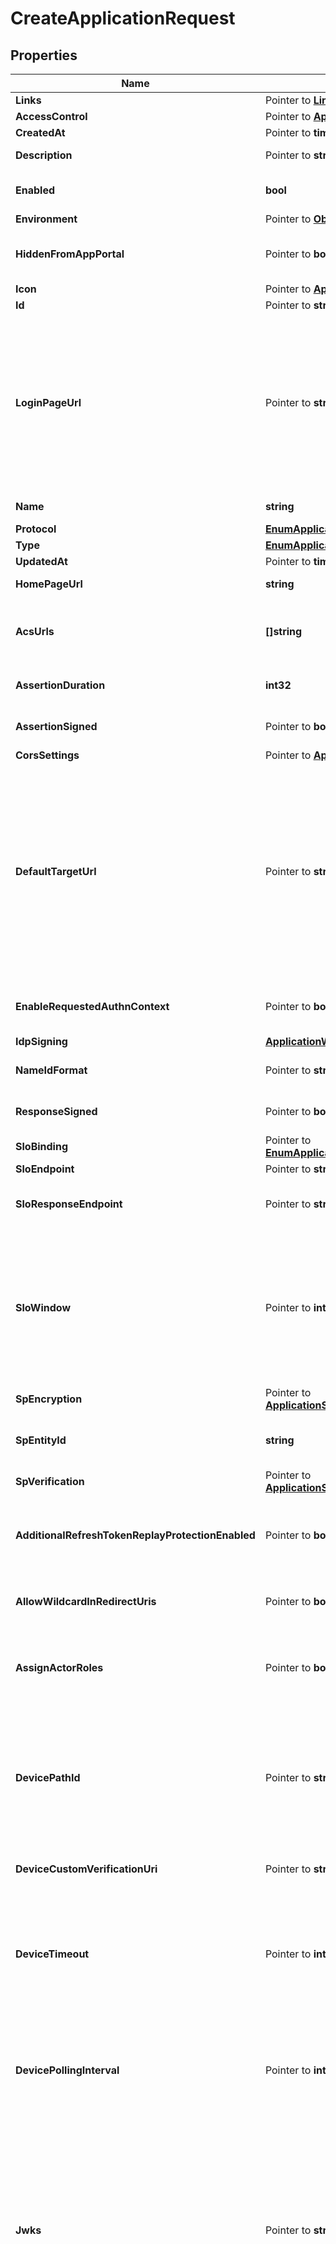 # CreateApplicationRequest

## Properties

Name | Type | Description | Notes
------------ | ------------- | ------------- | -------------
**Links** | Pointer to [**LinksHATEOAS**](LinksHATEOAS.md) |  | [optional] 
**AccessControl** | Pointer to [**ApplicationAccessControl**](ApplicationAccessControl.md) |  | [optional] 
**CreatedAt** | Pointer to **time.Time** | The time the resource was created. | [optional] [readonly] 
**Description** | Pointer to **string** | A string that specifies the description of the application. | [optional] 
**Enabled** | **bool** | A string that specifies the current enabled state of the application. Options are ENABLED or DISABLED. | 
**Environment** | Pointer to [**ObjectEnvironment**](ObjectEnvironment.md) |  | [optional] 
**HiddenFromAppPortal** | Pointer to **bool** | A boolean to specify whether the application is hidden in the application portal despite the configured group access policy. | [optional] 
**Icon** | Pointer to [**ApplicationIcon**](ApplicationIcon.md) |  | [optional] 
**Id** | Pointer to **string** | A string that specifies the application ID. | [optional] [readonly] 
**LoginPageUrl** | Pointer to **string** | A string that specifies the custom login page URL for the application. If you set the loginPageUrl property for applications in an environment that sets a custom domain, the URL should include the top-level domain and at least one additional domain level. Warning To avoid issues with third-party cookies in some browsers, a custom domain must be used, giving your PingOne environment the same parent domain as your authentication application. For more information about custom domains, see Custom domains. | [optional] 
**Name** | **string** | A string that specifies the name of the application. This is a required property. | 
**Protocol** | [**EnumApplicationProtocol**](EnumApplicationProtocol.md) |  | 
**Type** | [**EnumApplicationType**](EnumApplicationType.md) |  | 
**UpdatedAt** | Pointer to **time.Time** | The time the resource was last updated. | [optional] [readonly] 
**HomePageUrl** | **string** | A string that specifies the custom home page URL for the application. | 
**AcsUrls** | **[]string** | A string that specifies the Assertion Consumer Service URLs. The first URL in the list is used as default (there must be at least one URL). This is a required property. | 
**AssertionDuration** | **int32** | An integer that specifies the assertion validity duration in seconds. This is a required property. | 
**AssertionSigned** | Pointer to **bool** | A boolean that specifies whether the SAML assertion itself should be signed. The default value is &#x60;true&#x60;. | [optional] [default to true]
**CorsSettings** | Pointer to [**ApplicationCorsSettings**](ApplicationCorsSettings.md) |  | [optional] 
**DefaultTargetUrl** | Pointer to **string** | This is used as the RelayState parameter by the IdP to deep link into the application after authentication. This value can be overridden by the applicationUrl query parameter for GET Identity Provider Initiated SSO. Although both of these parameters are generally URLs, because they are used as deep links, this is not enforced. If neither defaultTargetUrl nor applicationUrl is specified during a SAML authentication flow, no RelayState value is supplied to the application. The defaultTargetUrl (or the applicationUrl) value is passed to the SAML application&#39;s ACS URL as a separate RelayState key value (not within the SAMLResponse key value). | [optional] 
**EnableRequestedAuthnContext** | Pointer to **bool** | Indicates whether &#x60;requestedAuthnContext&#x60; is taken into account in policy decision-making during authentication. | [optional] 
**IdpSigning** | [**ApplicationWSFEDAllOfIdpSigning**](ApplicationWSFEDAllOfIdpSigning.md) |  | 
**NameIdFormat** | Pointer to **string** | A string that specifies the format of the Subject NameID attibute in the SAML assertion | [optional] 
**ResponseSigned** | Pointer to **bool** | A boolean that specifies whether the SAML assertion response itself should be signed. The default value is &#x60;false&#x60;. | [optional] [default to false]
**SloBinding** | Pointer to [**EnumApplicationSAMLSloBinding**](EnumApplicationSAMLSloBinding.md) |  | [optional] [default to ENUMAPPLICATIONSAMLSLOBINDING_POST]
**SloEndpoint** | Pointer to **string** | The single logout endpoint URL. | [optional] 
**SloResponseEndpoint** | Pointer to **string** | A string that specifies the endpoint URL to submit the logout response. If a value is not provided, the sloEndpoint property value is used to submit SLO response. | [optional] 
**SloWindow** | Pointer to **int32** | Defines how long PingOne can exchange logout messages with the application, specifically a &#x60;LogoutRequest&#x60; from the application, since the initial request. PingOne can also send a &#x60;LogoutRequest&#x60; to the application when a single logout is initiated by the user from other session participants, such as an application or identity provider. This setting is per application. The SLO logout is separate from the user session logout that revokes all tokens. | [optional] 
**SpEncryption** | Pointer to [**ApplicationSAMLAllOfSpEncryption**](ApplicationSAMLAllOfSpEncryption.md) |  | [optional] 
**SpEntityId** | **string** | A string that specifies the service provider entity ID used to lookup the application. This is a required property and is unique within the environment. | 
**SpVerification** | Pointer to [**ApplicationSAMLAllOfSpVerification**](ApplicationSAMLAllOfSpVerification.md) |  | [optional] 
**AdditionalRefreshTokenReplayProtectionEnabled** | Pointer to **bool** | When set to &#x60;true&#x60; (the default), if you attempt to reuse the refresh token, the authorization server immediately revokes the reused refresh token, as well as all descendant tokens. Setting this to null equates to a &#x60;false&#x60; setting. | [optional] [default to true]
**AllowWildcardInRedirectUris** | Pointer to **bool** | A boolean to specify whether wildcards are allowed in redirect URIs. For more information, see [Wildcards in Redirect URIs](https://docs.pingidentity.com/csh?context&#x3D;p1_c_wildcard_redirect_uri). | [optional] 
**AssignActorRoles** | Pointer to **bool** | A boolean that specifies whether the permissions service should assign default roles to the application. This property is set only on the POST request. The property is ignored when included in a PUT request. | [optional] 
**DevicePathId** | Pointer to **string** | A string that specifies a unique identifier within an environment for a device authorization grant flow to provide a short identifier to the application. This property is ignored when the &#x60;deviceCustomVerificationUri&#x60; property is configured. The string can contain any letters, numbers, and some special characters (regex &#x60;a-zA-Z0-9_-&#x60;). It can have a length of no more than 50 characters (&#x60;min&#x60;/&#x60;max&#x60;&#x3D;&#x60;1&#x60;/&#x60;50&#x60;). | [optional] 
**DeviceCustomVerificationUri** | Pointer to **string** | A string that specifies an optional custom verification URI that is returned for the &#x60;/device_authorization&#x60; endpoint. | [optional] 
**DeviceTimeout** | Pointer to **int32** | An integer that specifies the length of time (in seconds) that the &#x60;userCode&#x60; and &#x60;deviceCode&#x60; returned by the &#x60;/device_authorization&#x60; endpoint are valid. This property is required only for applications in which the &#x60;grantTypes&#x60; property is set to &#x60;device_code&#x60;. The default value is &#x60;600&#x60; seconds. It can have a value of no more than &#x60;3600&#x60; seconds (&#x60;min&#x60;/&#x60;max&#x60;&#x3D;&#x60;1&#x60;/&#x60;3600&#x60;). | [optional] [default to 600]
**DevicePollingInterval** | Pointer to **int32** | An integer that specifies the frequency (in seconds) for the client to poll the &#x60;/as/token&#x60; endpoint. This property is required only for applications in which the &#x60;grantTypes&#x60; property is set to &#x60;device_code&#x60;. The default value is &#x60;5&#x60; seconds. It can have a value of no more than &#x60;60&#x60; seconds (&#x60;min&#x60;/&#x60;max&#x60;&#x3D;&#x60;1&#x60;/&#x60;60&#x60;). | [optional] [default to 5]
**Jwks** | Pointer to **string** | A JWKS string that validates the signature of signed JWTs for applications that use the &#x60;PRIVATE_KEY_JWT&#x60; option for the &#x60;tokenEndpointAuthMethod&#x60;. This property is required when &#x60;tokenEndpointAuthMethod&#x60; is &#x60;PRIVATE_KEY_JWT&#x60; and the &#x60;jwksUrl&#x60; property is empty. For more information, see [Create a private_key_jwt JWKS string](https://apidocs.pingidentity.com/pingone/platform/v1/api/#create-a-private_key_jwt-jwks-string). This property is also required if the optional &#x60;request&#x60; property JWT on the authorize endpoint is signed using the RS256 (or RS384, RS512) signing algorithm and the &#x60;jwksUrl&#x60; property is empty. For more infornmation about signing the request property JWT, see [Create a request property JWT](https://apidocs.pingidentity.com/pingone/platform/v1/api/#create-a-request-property-jwt). | [optional] 
**JwksUrl** | Pointer to **string** | A URL (supports &#x60;https://&#x60; only) that provides access to a JWKS string that validates the signature of signed JWTs for applications that use the &#x60;PRIVATE_KEY_JWT&#x60; option for the &#x60;tokenEndpointAuthMethod&#x60;. This property is required when &#x60;tokenEndpointAuthMethod&#x60; is &#x60;PRIVATE_KEY_JWT&#x60; and the &#x60;jwks&#x60; property is empty. For more information, see [Create a private_key_jwt JWKS string](https://apidocs.pingidentity.com/pingone/platform/v1/api/#create-a-private_key_jwt-jwks-string). This property is also required if the optional &#x60;request&#x60; property JWT on the authorize endpoint is signed using the RS256 (or RS384, RS512) signing algorithm and the &#x60;jwks&#x60; property is empty. For more infornmation about signing the request property JWT, see [Create a request property JWT](https://apidocs.pingidentity.com/pingone/platform/v1/api/#create-a-request-property-jwt). | [optional] 
**Mobile** | Pointer to [**ApplicationOIDCAllOfMobile**](ApplicationOIDCAllOfMobile.md) |  | [optional] 
**BundleId** | Pointer to **string** | **Deprecation Notice** This field is deprecated and will be removed in a future release. Use &#x60;mobile.bundleId&#x60; instead.  A string that specifies the bundle associated with the application, for push notifications in native apps. The value of the bundleId property is unique per environment, and once defined, is immutable.  | [optional] 
**PackageName** | Pointer to **string** | **Deprecation Notice** This field is deprecated and will be removed in a future release. Use &#x60;mobile.packageName&#x60; instead.  A string that specifies the package name associated with the application, for push notifications in native apps. The value of the mobile.packageName property is unique per environment, and once defined, is immutable.  | [optional] 
**Kerberos** | Pointer to [**ApplicationWSFEDAllOfKerberos**](ApplicationWSFEDAllOfKerberos.md) |  | [optional] 
**GrantTypes** | [**[]EnumApplicationOIDCGrantType**](EnumApplicationOIDCGrantType.md) | A string that specifies the grant type for the authorization request. This is a required property. Options are AUTHORIZATION_CODE, IMPLICIT, REFRESH_TOKEN, CLIENT_CREDENTIALS. | 
**InitiateLoginUri** | Pointer to **string** | A string that specifies the URI to use for third-parties to begin the sign-on process for the application. If specified, PingOne redirects users to this URI to initiate SSO to PingOne. The application is responsible for implementing the relevant OIDC flow when the initiate login URI is requested. This property is required if you want the application to appear in the PingOne Application Portal. See the OIDC specification section of [Initiating Login from a Third Party](https://openid.net/specs/openid-connect-core-1_0.html#ThirdPartyInitiatedLogin) for more information. | [optional] 
**PkceEnforcement** | Pointer to [**EnumApplicationOIDCPKCEOption**](EnumApplicationOIDCPKCEOption.md) |  | [optional] 
**PostLogoutRedirectUris** | Pointer to **[]string** | A string that specifies the URLs that the browser can be redirected to after logout. | [optional] 
**RedirectUris** | Pointer to **[]string** | A string that specifies the callback URI for the authentication response. | [optional] 
**RefreshTokenDuration** | Pointer to **int32** | An integer that specifies the lifetime in seconds of the refresh token. If a value is not provided, the default value is 2592000, or 30 days. Valid values are between 60 and 2147483647. If the &#x60;refreshTokenRollingDuration&#x60; property is specified for the application, then this property must be less than or equal to the value of &#x60;refreshTokenRollingDuration&#x60;. After this property is set, the value cannot be nullified. This value is used to generate the value for the exp claim when minting a new refresh token. | [optional] [default to 2592000]
**RefreshTokenRollingDuration** | Pointer to **int32** | An integer that specifies the number of seconds a refresh token can be exchanged before re-authentication is required. If a value is not provided, the refresh token is valid forever. Valid values are between 60 and 2147483647. After this property is set, the value cannot be nullified. This value is used to generate the value for the exp claim when minting a new refresh token. | [optional] 
**RefreshTokenRollingGracePeriodDuration** | Pointer to **int32** | The number of seconds that a refresh token may be reused after having been exchanged for a new set of tokens. This is useful in the case of network errors on the client. Valid values are between 0 and 86400 seconds. Null is treated the same as 0. | [optional] 
**ResponseTypes** | Pointer to [**[]EnumApplicationOIDCResponseType**](EnumApplicationOIDCResponseType.md) | The code or token type returned by an authorization request. Options are &#x60;TOKEN&#x60;, &#x60;ID_TOKEN&#x60;, and &#x60;CODE&#x60;. For hybrid flows that specify &#x60;CODE&#x60; with &#x60;TOKEN&#x60; or &#x60;ID_TOKEN&#x60;, see [Hybrid grant type](https://apidocs.pingidentity.com/pingone/main/v1/api/#hybrid-grant-type). | [optional] 
**RequireSignedRequestObject** | Pointer to **bool** | Indicates that the Java Web Token (JWT) for the [request query](https://openid.net/specs/openid-connect-core-1_0.html#RequestObject) parameter is required to be signed. If &#x60;false&#x60; or null (default), a signed request object is not required. Both &#x60;supportUnsignedRequestObject&#x60; and this property cannot be set to &#x60;true&#x60;. | [optional] 
**SupportUnsignedRequestObject** | Pointer to **bool** | A boolean that specifies whether the [request query](https://openid.net/specs/openid-connect-core-1_0.html#RequestObject) parameter JWT is allowed to be unsigned. If false or null (default), an unsigned request object is not allowed. | [optional] 
**Tags** | Pointer to [**[]EnumApplicationTags**](EnumApplicationTags.md) | An array that specifies the list of labels associated with the application. Options are &#x60;PING_FED_CONNECTION_INTEGRATION&#x60;.  Only applicable for creating worker applications. | [optional] 
**TargetLinkUri** | Pointer to **string** | The URI for the application. If specified, PingOne will redirect application users to this URI after a user is authenticated. In the PingOne admin console, this becomes the value of the &#x60;target_link_uri&#x60; parameter used for the Initiate Single Sign-On URL field. | [optional] 
**TokenEndpointAuthMethod** | [**EnumApplicationOIDCTokenAuthMethod**](EnumApplicationOIDCTokenAuthMethod.md) |  | 
**ParRequirement** | Pointer to [**EnumApplicationOIDCPARRequirement**](EnumApplicationOIDCPARRequirement.md) |  | [optional] [default to ENUMAPPLICATIONOIDCPARREQUIREMENT_OPTIONAL]
**ParTimeout** | Pointer to **int32** | PAR timeout in seconds. Must be between &#x60;1&#x60; and &#x60;600&#x60;. The default value is &#x60;60&#x60;. | [optional] [default to 60]
**Signing** | Pointer to [**ApplicationOIDCAllOfSigning**](ApplicationOIDCAllOfSigning.md) |  | [optional] 
**AudienceRestriction** | Pointer to **string** | The service provider ID. Defaults to &#x60;urn:federation:MicrosoftOnline&#x60;. | [optional] [default to "urn:federation:MicrosoftOnline"]
**DomainName** | **string** | The federated domain name (for example, the Azure custom domain). | 
**ReplyUrl** | **string** | The URL that the replying party (such as, Office365) uses to accept submissions of RequestSecurityTokenResponse messages that are a result of SSO requests. | 

## Methods

### NewCreateApplicationRequest

`func NewCreateApplicationRequest(enabled bool, name string, protocol EnumApplicationProtocol, type_ EnumApplicationType, homePageUrl string, acsUrls []string, assertionDuration int32, idpSigning ApplicationWSFEDAllOfIdpSigning, spEntityId string, grantTypes []EnumApplicationOIDCGrantType, tokenEndpointAuthMethod EnumApplicationOIDCTokenAuthMethod, domainName string, replyUrl string, ) *CreateApplicationRequest`

NewCreateApplicationRequest instantiates a new CreateApplicationRequest object
This constructor will assign default values to properties that have it defined,
and makes sure properties required by API are set, but the set of arguments
will change when the set of required properties is changed

### NewCreateApplicationRequestWithDefaults

`func NewCreateApplicationRequestWithDefaults() *CreateApplicationRequest`

NewCreateApplicationRequestWithDefaults instantiates a new CreateApplicationRequest object
This constructor will only assign default values to properties that have it defined,
but it doesn't guarantee that properties required by API are set

### GetLinks

`func (o *CreateApplicationRequest) GetLinks() LinksHATEOAS`

GetLinks returns the Links field if non-nil, zero value otherwise.

### GetLinksOk

`func (o *CreateApplicationRequest) GetLinksOk() (*LinksHATEOAS, bool)`

GetLinksOk returns a tuple with the Links field if it's non-nil, zero value otherwise
and a boolean to check if the value has been set.

### SetLinks

`func (o *CreateApplicationRequest) SetLinks(v LinksHATEOAS)`

SetLinks sets Links field to given value.

### HasLinks

`func (o *CreateApplicationRequest) HasLinks() bool`

HasLinks returns a boolean if a field has been set.

### GetAccessControl

`func (o *CreateApplicationRequest) GetAccessControl() ApplicationAccessControl`

GetAccessControl returns the AccessControl field if non-nil, zero value otherwise.

### GetAccessControlOk

`func (o *CreateApplicationRequest) GetAccessControlOk() (*ApplicationAccessControl, bool)`

GetAccessControlOk returns a tuple with the AccessControl field if it's non-nil, zero value otherwise
and a boolean to check if the value has been set.

### SetAccessControl

`func (o *CreateApplicationRequest) SetAccessControl(v ApplicationAccessControl)`

SetAccessControl sets AccessControl field to given value.

### HasAccessControl

`func (o *CreateApplicationRequest) HasAccessControl() bool`

HasAccessControl returns a boolean if a field has been set.

### GetCreatedAt

`func (o *CreateApplicationRequest) GetCreatedAt() time.Time`

GetCreatedAt returns the CreatedAt field if non-nil, zero value otherwise.

### GetCreatedAtOk

`func (o *CreateApplicationRequest) GetCreatedAtOk() (*time.Time, bool)`

GetCreatedAtOk returns a tuple with the CreatedAt field if it's non-nil, zero value otherwise
and a boolean to check if the value has been set.

### SetCreatedAt

`func (o *CreateApplicationRequest) SetCreatedAt(v time.Time)`

SetCreatedAt sets CreatedAt field to given value.

### HasCreatedAt

`func (o *CreateApplicationRequest) HasCreatedAt() bool`

HasCreatedAt returns a boolean if a field has been set.

### GetDescription

`func (o *CreateApplicationRequest) GetDescription() string`

GetDescription returns the Description field if non-nil, zero value otherwise.

### GetDescriptionOk

`func (o *CreateApplicationRequest) GetDescriptionOk() (*string, bool)`

GetDescriptionOk returns a tuple with the Description field if it's non-nil, zero value otherwise
and a boolean to check if the value has been set.

### SetDescription

`func (o *CreateApplicationRequest) SetDescription(v string)`

SetDescription sets Description field to given value.

### HasDescription

`func (o *CreateApplicationRequest) HasDescription() bool`

HasDescription returns a boolean if a field has been set.

### GetEnabled

`func (o *CreateApplicationRequest) GetEnabled() bool`

GetEnabled returns the Enabled field if non-nil, zero value otherwise.

### GetEnabledOk

`func (o *CreateApplicationRequest) GetEnabledOk() (*bool, bool)`

GetEnabledOk returns a tuple with the Enabled field if it's non-nil, zero value otherwise
and a boolean to check if the value has been set.

### SetEnabled

`func (o *CreateApplicationRequest) SetEnabled(v bool)`

SetEnabled sets Enabled field to given value.


### GetEnvironment

`func (o *CreateApplicationRequest) GetEnvironment() ObjectEnvironment`

GetEnvironment returns the Environment field if non-nil, zero value otherwise.

### GetEnvironmentOk

`func (o *CreateApplicationRequest) GetEnvironmentOk() (*ObjectEnvironment, bool)`

GetEnvironmentOk returns a tuple with the Environment field if it's non-nil, zero value otherwise
and a boolean to check if the value has been set.

### SetEnvironment

`func (o *CreateApplicationRequest) SetEnvironment(v ObjectEnvironment)`

SetEnvironment sets Environment field to given value.

### HasEnvironment

`func (o *CreateApplicationRequest) HasEnvironment() bool`

HasEnvironment returns a boolean if a field has been set.

### GetHiddenFromAppPortal

`func (o *CreateApplicationRequest) GetHiddenFromAppPortal() bool`

GetHiddenFromAppPortal returns the HiddenFromAppPortal field if non-nil, zero value otherwise.

### GetHiddenFromAppPortalOk

`func (o *CreateApplicationRequest) GetHiddenFromAppPortalOk() (*bool, bool)`

GetHiddenFromAppPortalOk returns a tuple with the HiddenFromAppPortal field if it's non-nil, zero value otherwise
and a boolean to check if the value has been set.

### SetHiddenFromAppPortal

`func (o *CreateApplicationRequest) SetHiddenFromAppPortal(v bool)`

SetHiddenFromAppPortal sets HiddenFromAppPortal field to given value.

### HasHiddenFromAppPortal

`func (o *CreateApplicationRequest) HasHiddenFromAppPortal() bool`

HasHiddenFromAppPortal returns a boolean if a field has been set.

### GetIcon

`func (o *CreateApplicationRequest) GetIcon() ApplicationIcon`

GetIcon returns the Icon field if non-nil, zero value otherwise.

### GetIconOk

`func (o *CreateApplicationRequest) GetIconOk() (*ApplicationIcon, bool)`

GetIconOk returns a tuple with the Icon field if it's non-nil, zero value otherwise
and a boolean to check if the value has been set.

### SetIcon

`func (o *CreateApplicationRequest) SetIcon(v ApplicationIcon)`

SetIcon sets Icon field to given value.

### HasIcon

`func (o *CreateApplicationRequest) HasIcon() bool`

HasIcon returns a boolean if a field has been set.

### GetId

`func (o *CreateApplicationRequest) GetId() string`

GetId returns the Id field if non-nil, zero value otherwise.

### GetIdOk

`func (o *CreateApplicationRequest) GetIdOk() (*string, bool)`

GetIdOk returns a tuple with the Id field if it's non-nil, zero value otherwise
and a boolean to check if the value has been set.

### SetId

`func (o *CreateApplicationRequest) SetId(v string)`

SetId sets Id field to given value.

### HasId

`func (o *CreateApplicationRequest) HasId() bool`

HasId returns a boolean if a field has been set.

### GetLoginPageUrl

`func (o *CreateApplicationRequest) GetLoginPageUrl() string`

GetLoginPageUrl returns the LoginPageUrl field if non-nil, zero value otherwise.

### GetLoginPageUrlOk

`func (o *CreateApplicationRequest) GetLoginPageUrlOk() (*string, bool)`

GetLoginPageUrlOk returns a tuple with the LoginPageUrl field if it's non-nil, zero value otherwise
and a boolean to check if the value has been set.

### SetLoginPageUrl

`func (o *CreateApplicationRequest) SetLoginPageUrl(v string)`

SetLoginPageUrl sets LoginPageUrl field to given value.

### HasLoginPageUrl

`func (o *CreateApplicationRequest) HasLoginPageUrl() bool`

HasLoginPageUrl returns a boolean if a field has been set.

### GetName

`func (o *CreateApplicationRequest) GetName() string`

GetName returns the Name field if non-nil, zero value otherwise.

### GetNameOk

`func (o *CreateApplicationRequest) GetNameOk() (*string, bool)`

GetNameOk returns a tuple with the Name field if it's non-nil, zero value otherwise
and a boolean to check if the value has been set.

### SetName

`func (o *CreateApplicationRequest) SetName(v string)`

SetName sets Name field to given value.


### GetProtocol

`func (o *CreateApplicationRequest) GetProtocol() EnumApplicationProtocol`

GetProtocol returns the Protocol field if non-nil, zero value otherwise.

### GetProtocolOk

`func (o *CreateApplicationRequest) GetProtocolOk() (*EnumApplicationProtocol, bool)`

GetProtocolOk returns a tuple with the Protocol field if it's non-nil, zero value otherwise
and a boolean to check if the value has been set.

### SetProtocol

`func (o *CreateApplicationRequest) SetProtocol(v EnumApplicationProtocol)`

SetProtocol sets Protocol field to given value.


### GetType

`func (o *CreateApplicationRequest) GetType() EnumApplicationType`

GetType returns the Type field if non-nil, zero value otherwise.

### GetTypeOk

`func (o *CreateApplicationRequest) GetTypeOk() (*EnumApplicationType, bool)`

GetTypeOk returns a tuple with the Type field if it's non-nil, zero value otherwise
and a boolean to check if the value has been set.

### SetType

`func (o *CreateApplicationRequest) SetType(v EnumApplicationType)`

SetType sets Type field to given value.


### GetUpdatedAt

`func (o *CreateApplicationRequest) GetUpdatedAt() time.Time`

GetUpdatedAt returns the UpdatedAt field if non-nil, zero value otherwise.

### GetUpdatedAtOk

`func (o *CreateApplicationRequest) GetUpdatedAtOk() (*time.Time, bool)`

GetUpdatedAtOk returns a tuple with the UpdatedAt field if it's non-nil, zero value otherwise
and a boolean to check if the value has been set.

### SetUpdatedAt

`func (o *CreateApplicationRequest) SetUpdatedAt(v time.Time)`

SetUpdatedAt sets UpdatedAt field to given value.

### HasUpdatedAt

`func (o *CreateApplicationRequest) HasUpdatedAt() bool`

HasUpdatedAt returns a boolean if a field has been set.

### GetHomePageUrl

`func (o *CreateApplicationRequest) GetHomePageUrl() string`

GetHomePageUrl returns the HomePageUrl field if non-nil, zero value otherwise.

### GetHomePageUrlOk

`func (o *CreateApplicationRequest) GetHomePageUrlOk() (*string, bool)`

GetHomePageUrlOk returns a tuple with the HomePageUrl field if it's non-nil, zero value otherwise
and a boolean to check if the value has been set.

### SetHomePageUrl

`func (o *CreateApplicationRequest) SetHomePageUrl(v string)`

SetHomePageUrl sets HomePageUrl field to given value.


### GetAcsUrls

`func (o *CreateApplicationRequest) GetAcsUrls() []string`

GetAcsUrls returns the AcsUrls field if non-nil, zero value otherwise.

### GetAcsUrlsOk

`func (o *CreateApplicationRequest) GetAcsUrlsOk() (*[]string, bool)`

GetAcsUrlsOk returns a tuple with the AcsUrls field if it's non-nil, zero value otherwise
and a boolean to check if the value has been set.

### SetAcsUrls

`func (o *CreateApplicationRequest) SetAcsUrls(v []string)`

SetAcsUrls sets AcsUrls field to given value.


### GetAssertionDuration

`func (o *CreateApplicationRequest) GetAssertionDuration() int32`

GetAssertionDuration returns the AssertionDuration field if non-nil, zero value otherwise.

### GetAssertionDurationOk

`func (o *CreateApplicationRequest) GetAssertionDurationOk() (*int32, bool)`

GetAssertionDurationOk returns a tuple with the AssertionDuration field if it's non-nil, zero value otherwise
and a boolean to check if the value has been set.

### SetAssertionDuration

`func (o *CreateApplicationRequest) SetAssertionDuration(v int32)`

SetAssertionDuration sets AssertionDuration field to given value.


### GetAssertionSigned

`func (o *CreateApplicationRequest) GetAssertionSigned() bool`

GetAssertionSigned returns the AssertionSigned field if non-nil, zero value otherwise.

### GetAssertionSignedOk

`func (o *CreateApplicationRequest) GetAssertionSignedOk() (*bool, bool)`

GetAssertionSignedOk returns a tuple with the AssertionSigned field if it's non-nil, zero value otherwise
and a boolean to check if the value has been set.

### SetAssertionSigned

`func (o *CreateApplicationRequest) SetAssertionSigned(v bool)`

SetAssertionSigned sets AssertionSigned field to given value.

### HasAssertionSigned

`func (o *CreateApplicationRequest) HasAssertionSigned() bool`

HasAssertionSigned returns a boolean if a field has been set.

### GetCorsSettings

`func (o *CreateApplicationRequest) GetCorsSettings() ApplicationCorsSettings`

GetCorsSettings returns the CorsSettings field if non-nil, zero value otherwise.

### GetCorsSettingsOk

`func (o *CreateApplicationRequest) GetCorsSettingsOk() (*ApplicationCorsSettings, bool)`

GetCorsSettingsOk returns a tuple with the CorsSettings field if it's non-nil, zero value otherwise
and a boolean to check if the value has been set.

### SetCorsSettings

`func (o *CreateApplicationRequest) SetCorsSettings(v ApplicationCorsSettings)`

SetCorsSettings sets CorsSettings field to given value.

### HasCorsSettings

`func (o *CreateApplicationRequest) HasCorsSettings() bool`

HasCorsSettings returns a boolean if a field has been set.

### GetDefaultTargetUrl

`func (o *CreateApplicationRequest) GetDefaultTargetUrl() string`

GetDefaultTargetUrl returns the DefaultTargetUrl field if non-nil, zero value otherwise.

### GetDefaultTargetUrlOk

`func (o *CreateApplicationRequest) GetDefaultTargetUrlOk() (*string, bool)`

GetDefaultTargetUrlOk returns a tuple with the DefaultTargetUrl field if it's non-nil, zero value otherwise
and a boolean to check if the value has been set.

### SetDefaultTargetUrl

`func (o *CreateApplicationRequest) SetDefaultTargetUrl(v string)`

SetDefaultTargetUrl sets DefaultTargetUrl field to given value.

### HasDefaultTargetUrl

`func (o *CreateApplicationRequest) HasDefaultTargetUrl() bool`

HasDefaultTargetUrl returns a boolean if a field has been set.

### GetEnableRequestedAuthnContext

`func (o *CreateApplicationRequest) GetEnableRequestedAuthnContext() bool`

GetEnableRequestedAuthnContext returns the EnableRequestedAuthnContext field if non-nil, zero value otherwise.

### GetEnableRequestedAuthnContextOk

`func (o *CreateApplicationRequest) GetEnableRequestedAuthnContextOk() (*bool, bool)`

GetEnableRequestedAuthnContextOk returns a tuple with the EnableRequestedAuthnContext field if it's non-nil, zero value otherwise
and a boolean to check if the value has been set.

### SetEnableRequestedAuthnContext

`func (o *CreateApplicationRequest) SetEnableRequestedAuthnContext(v bool)`

SetEnableRequestedAuthnContext sets EnableRequestedAuthnContext field to given value.

### HasEnableRequestedAuthnContext

`func (o *CreateApplicationRequest) HasEnableRequestedAuthnContext() bool`

HasEnableRequestedAuthnContext returns a boolean if a field has been set.

### GetIdpSigning

`func (o *CreateApplicationRequest) GetIdpSigning() ApplicationWSFEDAllOfIdpSigning`

GetIdpSigning returns the IdpSigning field if non-nil, zero value otherwise.

### GetIdpSigningOk

`func (o *CreateApplicationRequest) GetIdpSigningOk() (*ApplicationWSFEDAllOfIdpSigning, bool)`

GetIdpSigningOk returns a tuple with the IdpSigning field if it's non-nil, zero value otherwise
and a boolean to check if the value has been set.

### SetIdpSigning

`func (o *CreateApplicationRequest) SetIdpSigning(v ApplicationWSFEDAllOfIdpSigning)`

SetIdpSigning sets IdpSigning field to given value.


### GetNameIdFormat

`func (o *CreateApplicationRequest) GetNameIdFormat() string`

GetNameIdFormat returns the NameIdFormat field if non-nil, zero value otherwise.

### GetNameIdFormatOk

`func (o *CreateApplicationRequest) GetNameIdFormatOk() (*string, bool)`

GetNameIdFormatOk returns a tuple with the NameIdFormat field if it's non-nil, zero value otherwise
and a boolean to check if the value has been set.

### SetNameIdFormat

`func (o *CreateApplicationRequest) SetNameIdFormat(v string)`

SetNameIdFormat sets NameIdFormat field to given value.

### HasNameIdFormat

`func (o *CreateApplicationRequest) HasNameIdFormat() bool`

HasNameIdFormat returns a boolean if a field has been set.

### GetResponseSigned

`func (o *CreateApplicationRequest) GetResponseSigned() bool`

GetResponseSigned returns the ResponseSigned field if non-nil, zero value otherwise.

### GetResponseSignedOk

`func (o *CreateApplicationRequest) GetResponseSignedOk() (*bool, bool)`

GetResponseSignedOk returns a tuple with the ResponseSigned field if it's non-nil, zero value otherwise
and a boolean to check if the value has been set.

### SetResponseSigned

`func (o *CreateApplicationRequest) SetResponseSigned(v bool)`

SetResponseSigned sets ResponseSigned field to given value.

### HasResponseSigned

`func (o *CreateApplicationRequest) HasResponseSigned() bool`

HasResponseSigned returns a boolean if a field has been set.

### GetSloBinding

`func (o *CreateApplicationRequest) GetSloBinding() EnumApplicationSAMLSloBinding`

GetSloBinding returns the SloBinding field if non-nil, zero value otherwise.

### GetSloBindingOk

`func (o *CreateApplicationRequest) GetSloBindingOk() (*EnumApplicationSAMLSloBinding, bool)`

GetSloBindingOk returns a tuple with the SloBinding field if it's non-nil, zero value otherwise
and a boolean to check if the value has been set.

### SetSloBinding

`func (o *CreateApplicationRequest) SetSloBinding(v EnumApplicationSAMLSloBinding)`

SetSloBinding sets SloBinding field to given value.

### HasSloBinding

`func (o *CreateApplicationRequest) HasSloBinding() bool`

HasSloBinding returns a boolean if a field has been set.

### GetSloEndpoint

`func (o *CreateApplicationRequest) GetSloEndpoint() string`

GetSloEndpoint returns the SloEndpoint field if non-nil, zero value otherwise.

### GetSloEndpointOk

`func (o *CreateApplicationRequest) GetSloEndpointOk() (*string, bool)`

GetSloEndpointOk returns a tuple with the SloEndpoint field if it's non-nil, zero value otherwise
and a boolean to check if the value has been set.

### SetSloEndpoint

`func (o *CreateApplicationRequest) SetSloEndpoint(v string)`

SetSloEndpoint sets SloEndpoint field to given value.

### HasSloEndpoint

`func (o *CreateApplicationRequest) HasSloEndpoint() bool`

HasSloEndpoint returns a boolean if a field has been set.

### GetSloResponseEndpoint

`func (o *CreateApplicationRequest) GetSloResponseEndpoint() string`

GetSloResponseEndpoint returns the SloResponseEndpoint field if non-nil, zero value otherwise.

### GetSloResponseEndpointOk

`func (o *CreateApplicationRequest) GetSloResponseEndpointOk() (*string, bool)`

GetSloResponseEndpointOk returns a tuple with the SloResponseEndpoint field if it's non-nil, zero value otherwise
and a boolean to check if the value has been set.

### SetSloResponseEndpoint

`func (o *CreateApplicationRequest) SetSloResponseEndpoint(v string)`

SetSloResponseEndpoint sets SloResponseEndpoint field to given value.

### HasSloResponseEndpoint

`func (o *CreateApplicationRequest) HasSloResponseEndpoint() bool`

HasSloResponseEndpoint returns a boolean if a field has been set.

### GetSloWindow

`func (o *CreateApplicationRequest) GetSloWindow() int32`

GetSloWindow returns the SloWindow field if non-nil, zero value otherwise.

### GetSloWindowOk

`func (o *CreateApplicationRequest) GetSloWindowOk() (*int32, bool)`

GetSloWindowOk returns a tuple with the SloWindow field if it's non-nil, zero value otherwise
and a boolean to check if the value has been set.

### SetSloWindow

`func (o *CreateApplicationRequest) SetSloWindow(v int32)`

SetSloWindow sets SloWindow field to given value.

### HasSloWindow

`func (o *CreateApplicationRequest) HasSloWindow() bool`

HasSloWindow returns a boolean if a field has been set.

### GetSpEncryption

`func (o *CreateApplicationRequest) GetSpEncryption() ApplicationSAMLAllOfSpEncryption`

GetSpEncryption returns the SpEncryption field if non-nil, zero value otherwise.

### GetSpEncryptionOk

`func (o *CreateApplicationRequest) GetSpEncryptionOk() (*ApplicationSAMLAllOfSpEncryption, bool)`

GetSpEncryptionOk returns a tuple with the SpEncryption field if it's non-nil, zero value otherwise
and a boolean to check if the value has been set.

### SetSpEncryption

`func (o *CreateApplicationRequest) SetSpEncryption(v ApplicationSAMLAllOfSpEncryption)`

SetSpEncryption sets SpEncryption field to given value.

### HasSpEncryption

`func (o *CreateApplicationRequest) HasSpEncryption() bool`

HasSpEncryption returns a boolean if a field has been set.

### GetSpEntityId

`func (o *CreateApplicationRequest) GetSpEntityId() string`

GetSpEntityId returns the SpEntityId field if non-nil, zero value otherwise.

### GetSpEntityIdOk

`func (o *CreateApplicationRequest) GetSpEntityIdOk() (*string, bool)`

GetSpEntityIdOk returns a tuple with the SpEntityId field if it's non-nil, zero value otherwise
and a boolean to check if the value has been set.

### SetSpEntityId

`func (o *CreateApplicationRequest) SetSpEntityId(v string)`

SetSpEntityId sets SpEntityId field to given value.


### GetSpVerification

`func (o *CreateApplicationRequest) GetSpVerification() ApplicationSAMLAllOfSpVerification`

GetSpVerification returns the SpVerification field if non-nil, zero value otherwise.

### GetSpVerificationOk

`func (o *CreateApplicationRequest) GetSpVerificationOk() (*ApplicationSAMLAllOfSpVerification, bool)`

GetSpVerificationOk returns a tuple with the SpVerification field if it's non-nil, zero value otherwise
and a boolean to check if the value has been set.

### SetSpVerification

`func (o *CreateApplicationRequest) SetSpVerification(v ApplicationSAMLAllOfSpVerification)`

SetSpVerification sets SpVerification field to given value.

### HasSpVerification

`func (o *CreateApplicationRequest) HasSpVerification() bool`

HasSpVerification returns a boolean if a field has been set.

### GetAdditionalRefreshTokenReplayProtectionEnabled

`func (o *CreateApplicationRequest) GetAdditionalRefreshTokenReplayProtectionEnabled() bool`

GetAdditionalRefreshTokenReplayProtectionEnabled returns the AdditionalRefreshTokenReplayProtectionEnabled field if non-nil, zero value otherwise.

### GetAdditionalRefreshTokenReplayProtectionEnabledOk

`func (o *CreateApplicationRequest) GetAdditionalRefreshTokenReplayProtectionEnabledOk() (*bool, bool)`

GetAdditionalRefreshTokenReplayProtectionEnabledOk returns a tuple with the AdditionalRefreshTokenReplayProtectionEnabled field if it's non-nil, zero value otherwise
and a boolean to check if the value has been set.

### SetAdditionalRefreshTokenReplayProtectionEnabled

`func (o *CreateApplicationRequest) SetAdditionalRefreshTokenReplayProtectionEnabled(v bool)`

SetAdditionalRefreshTokenReplayProtectionEnabled sets AdditionalRefreshTokenReplayProtectionEnabled field to given value.

### HasAdditionalRefreshTokenReplayProtectionEnabled

`func (o *CreateApplicationRequest) HasAdditionalRefreshTokenReplayProtectionEnabled() bool`

HasAdditionalRefreshTokenReplayProtectionEnabled returns a boolean if a field has been set.

### GetAllowWildcardInRedirectUris

`func (o *CreateApplicationRequest) GetAllowWildcardInRedirectUris() bool`

GetAllowWildcardInRedirectUris returns the AllowWildcardInRedirectUris field if non-nil, zero value otherwise.

### GetAllowWildcardInRedirectUrisOk

`func (o *CreateApplicationRequest) GetAllowWildcardInRedirectUrisOk() (*bool, bool)`

GetAllowWildcardInRedirectUrisOk returns a tuple with the AllowWildcardInRedirectUris field if it's non-nil, zero value otherwise
and a boolean to check if the value has been set.

### SetAllowWildcardInRedirectUris

`func (o *CreateApplicationRequest) SetAllowWildcardInRedirectUris(v bool)`

SetAllowWildcardInRedirectUris sets AllowWildcardInRedirectUris field to given value.

### HasAllowWildcardInRedirectUris

`func (o *CreateApplicationRequest) HasAllowWildcardInRedirectUris() bool`

HasAllowWildcardInRedirectUris returns a boolean if a field has been set.

### GetAssignActorRoles

`func (o *CreateApplicationRequest) GetAssignActorRoles() bool`

GetAssignActorRoles returns the AssignActorRoles field if non-nil, zero value otherwise.

### GetAssignActorRolesOk

`func (o *CreateApplicationRequest) GetAssignActorRolesOk() (*bool, bool)`

GetAssignActorRolesOk returns a tuple with the AssignActorRoles field if it's non-nil, zero value otherwise
and a boolean to check if the value has been set.

### SetAssignActorRoles

`func (o *CreateApplicationRequest) SetAssignActorRoles(v bool)`

SetAssignActorRoles sets AssignActorRoles field to given value.

### HasAssignActorRoles

`func (o *CreateApplicationRequest) HasAssignActorRoles() bool`

HasAssignActorRoles returns a boolean if a field has been set.

### GetDevicePathId

`func (o *CreateApplicationRequest) GetDevicePathId() string`

GetDevicePathId returns the DevicePathId field if non-nil, zero value otherwise.

### GetDevicePathIdOk

`func (o *CreateApplicationRequest) GetDevicePathIdOk() (*string, bool)`

GetDevicePathIdOk returns a tuple with the DevicePathId field if it's non-nil, zero value otherwise
and a boolean to check if the value has been set.

### SetDevicePathId

`func (o *CreateApplicationRequest) SetDevicePathId(v string)`

SetDevicePathId sets DevicePathId field to given value.

### HasDevicePathId

`func (o *CreateApplicationRequest) HasDevicePathId() bool`

HasDevicePathId returns a boolean if a field has been set.

### GetDeviceCustomVerificationUri

`func (o *CreateApplicationRequest) GetDeviceCustomVerificationUri() string`

GetDeviceCustomVerificationUri returns the DeviceCustomVerificationUri field if non-nil, zero value otherwise.

### GetDeviceCustomVerificationUriOk

`func (o *CreateApplicationRequest) GetDeviceCustomVerificationUriOk() (*string, bool)`

GetDeviceCustomVerificationUriOk returns a tuple with the DeviceCustomVerificationUri field if it's non-nil, zero value otherwise
and a boolean to check if the value has been set.

### SetDeviceCustomVerificationUri

`func (o *CreateApplicationRequest) SetDeviceCustomVerificationUri(v string)`

SetDeviceCustomVerificationUri sets DeviceCustomVerificationUri field to given value.

### HasDeviceCustomVerificationUri

`func (o *CreateApplicationRequest) HasDeviceCustomVerificationUri() bool`

HasDeviceCustomVerificationUri returns a boolean if a field has been set.

### GetDeviceTimeout

`func (o *CreateApplicationRequest) GetDeviceTimeout() int32`

GetDeviceTimeout returns the DeviceTimeout field if non-nil, zero value otherwise.

### GetDeviceTimeoutOk

`func (o *CreateApplicationRequest) GetDeviceTimeoutOk() (*int32, bool)`

GetDeviceTimeoutOk returns a tuple with the DeviceTimeout field if it's non-nil, zero value otherwise
and a boolean to check if the value has been set.

### SetDeviceTimeout

`func (o *CreateApplicationRequest) SetDeviceTimeout(v int32)`

SetDeviceTimeout sets DeviceTimeout field to given value.

### HasDeviceTimeout

`func (o *CreateApplicationRequest) HasDeviceTimeout() bool`

HasDeviceTimeout returns a boolean if a field has been set.

### GetDevicePollingInterval

`func (o *CreateApplicationRequest) GetDevicePollingInterval() int32`

GetDevicePollingInterval returns the DevicePollingInterval field if non-nil, zero value otherwise.

### GetDevicePollingIntervalOk

`func (o *CreateApplicationRequest) GetDevicePollingIntervalOk() (*int32, bool)`

GetDevicePollingIntervalOk returns a tuple with the DevicePollingInterval field if it's non-nil, zero value otherwise
and a boolean to check if the value has been set.

### SetDevicePollingInterval

`func (o *CreateApplicationRequest) SetDevicePollingInterval(v int32)`

SetDevicePollingInterval sets DevicePollingInterval field to given value.

### HasDevicePollingInterval

`func (o *CreateApplicationRequest) HasDevicePollingInterval() bool`

HasDevicePollingInterval returns a boolean if a field has been set.

### GetJwks

`func (o *CreateApplicationRequest) GetJwks() string`

GetJwks returns the Jwks field if non-nil, zero value otherwise.

### GetJwksOk

`func (o *CreateApplicationRequest) GetJwksOk() (*string, bool)`

GetJwksOk returns a tuple with the Jwks field if it's non-nil, zero value otherwise
and a boolean to check if the value has been set.

### SetJwks

`func (o *CreateApplicationRequest) SetJwks(v string)`

SetJwks sets Jwks field to given value.

### HasJwks

`func (o *CreateApplicationRequest) HasJwks() bool`

HasJwks returns a boolean if a field has been set.

### GetJwksUrl

`func (o *CreateApplicationRequest) GetJwksUrl() string`

GetJwksUrl returns the JwksUrl field if non-nil, zero value otherwise.

### GetJwksUrlOk

`func (o *CreateApplicationRequest) GetJwksUrlOk() (*string, bool)`

GetJwksUrlOk returns a tuple with the JwksUrl field if it's non-nil, zero value otherwise
and a boolean to check if the value has been set.

### SetJwksUrl

`func (o *CreateApplicationRequest) SetJwksUrl(v string)`

SetJwksUrl sets JwksUrl field to given value.

### HasJwksUrl

`func (o *CreateApplicationRequest) HasJwksUrl() bool`

HasJwksUrl returns a boolean if a field has been set.

### GetMobile

`func (o *CreateApplicationRequest) GetMobile() ApplicationOIDCAllOfMobile`

GetMobile returns the Mobile field if non-nil, zero value otherwise.

### GetMobileOk

`func (o *CreateApplicationRequest) GetMobileOk() (*ApplicationOIDCAllOfMobile, bool)`

GetMobileOk returns a tuple with the Mobile field if it's non-nil, zero value otherwise
and a boolean to check if the value has been set.

### SetMobile

`func (o *CreateApplicationRequest) SetMobile(v ApplicationOIDCAllOfMobile)`

SetMobile sets Mobile field to given value.

### HasMobile

`func (o *CreateApplicationRequest) HasMobile() bool`

HasMobile returns a boolean if a field has been set.

### GetBundleId

`func (o *CreateApplicationRequest) GetBundleId() string`

GetBundleId returns the BundleId field if non-nil, zero value otherwise.

### GetBundleIdOk

`func (o *CreateApplicationRequest) GetBundleIdOk() (*string, bool)`

GetBundleIdOk returns a tuple with the BundleId field if it's non-nil, zero value otherwise
and a boolean to check if the value has been set.

### SetBundleId

`func (o *CreateApplicationRequest) SetBundleId(v string)`

SetBundleId sets BundleId field to given value.

### HasBundleId

`func (o *CreateApplicationRequest) HasBundleId() bool`

HasBundleId returns a boolean if a field has been set.

### GetPackageName

`func (o *CreateApplicationRequest) GetPackageName() string`

GetPackageName returns the PackageName field if non-nil, zero value otherwise.

### GetPackageNameOk

`func (o *CreateApplicationRequest) GetPackageNameOk() (*string, bool)`

GetPackageNameOk returns a tuple with the PackageName field if it's non-nil, zero value otherwise
and a boolean to check if the value has been set.

### SetPackageName

`func (o *CreateApplicationRequest) SetPackageName(v string)`

SetPackageName sets PackageName field to given value.

### HasPackageName

`func (o *CreateApplicationRequest) HasPackageName() bool`

HasPackageName returns a boolean if a field has been set.

### GetKerberos

`func (o *CreateApplicationRequest) GetKerberos() ApplicationWSFEDAllOfKerberos`

GetKerberos returns the Kerberos field if non-nil, zero value otherwise.

### GetKerberosOk

`func (o *CreateApplicationRequest) GetKerberosOk() (*ApplicationWSFEDAllOfKerberos, bool)`

GetKerberosOk returns a tuple with the Kerberos field if it's non-nil, zero value otherwise
and a boolean to check if the value has been set.

### SetKerberos

`func (o *CreateApplicationRequest) SetKerberos(v ApplicationWSFEDAllOfKerberos)`

SetKerberos sets Kerberos field to given value.

### HasKerberos

`func (o *CreateApplicationRequest) HasKerberos() bool`

HasKerberos returns a boolean if a field has been set.

### GetGrantTypes

`func (o *CreateApplicationRequest) GetGrantTypes() []EnumApplicationOIDCGrantType`

GetGrantTypes returns the GrantTypes field if non-nil, zero value otherwise.

### GetGrantTypesOk

`func (o *CreateApplicationRequest) GetGrantTypesOk() (*[]EnumApplicationOIDCGrantType, bool)`

GetGrantTypesOk returns a tuple with the GrantTypes field if it's non-nil, zero value otherwise
and a boolean to check if the value has been set.

### SetGrantTypes

`func (o *CreateApplicationRequest) SetGrantTypes(v []EnumApplicationOIDCGrantType)`

SetGrantTypes sets GrantTypes field to given value.


### GetInitiateLoginUri

`func (o *CreateApplicationRequest) GetInitiateLoginUri() string`

GetInitiateLoginUri returns the InitiateLoginUri field if non-nil, zero value otherwise.

### GetInitiateLoginUriOk

`func (o *CreateApplicationRequest) GetInitiateLoginUriOk() (*string, bool)`

GetInitiateLoginUriOk returns a tuple with the InitiateLoginUri field if it's non-nil, zero value otherwise
and a boolean to check if the value has been set.

### SetInitiateLoginUri

`func (o *CreateApplicationRequest) SetInitiateLoginUri(v string)`

SetInitiateLoginUri sets InitiateLoginUri field to given value.

### HasInitiateLoginUri

`func (o *CreateApplicationRequest) HasInitiateLoginUri() bool`

HasInitiateLoginUri returns a boolean if a field has been set.

### GetPkceEnforcement

`func (o *CreateApplicationRequest) GetPkceEnforcement() EnumApplicationOIDCPKCEOption`

GetPkceEnforcement returns the PkceEnforcement field if non-nil, zero value otherwise.

### GetPkceEnforcementOk

`func (o *CreateApplicationRequest) GetPkceEnforcementOk() (*EnumApplicationOIDCPKCEOption, bool)`

GetPkceEnforcementOk returns a tuple with the PkceEnforcement field if it's non-nil, zero value otherwise
and a boolean to check if the value has been set.

### SetPkceEnforcement

`func (o *CreateApplicationRequest) SetPkceEnforcement(v EnumApplicationOIDCPKCEOption)`

SetPkceEnforcement sets PkceEnforcement field to given value.

### HasPkceEnforcement

`func (o *CreateApplicationRequest) HasPkceEnforcement() bool`

HasPkceEnforcement returns a boolean if a field has been set.

### GetPostLogoutRedirectUris

`func (o *CreateApplicationRequest) GetPostLogoutRedirectUris() []string`

GetPostLogoutRedirectUris returns the PostLogoutRedirectUris field if non-nil, zero value otherwise.

### GetPostLogoutRedirectUrisOk

`func (o *CreateApplicationRequest) GetPostLogoutRedirectUrisOk() (*[]string, bool)`

GetPostLogoutRedirectUrisOk returns a tuple with the PostLogoutRedirectUris field if it's non-nil, zero value otherwise
and a boolean to check if the value has been set.

### SetPostLogoutRedirectUris

`func (o *CreateApplicationRequest) SetPostLogoutRedirectUris(v []string)`

SetPostLogoutRedirectUris sets PostLogoutRedirectUris field to given value.

### HasPostLogoutRedirectUris

`func (o *CreateApplicationRequest) HasPostLogoutRedirectUris() bool`

HasPostLogoutRedirectUris returns a boolean if a field has been set.

### GetRedirectUris

`func (o *CreateApplicationRequest) GetRedirectUris() []string`

GetRedirectUris returns the RedirectUris field if non-nil, zero value otherwise.

### GetRedirectUrisOk

`func (o *CreateApplicationRequest) GetRedirectUrisOk() (*[]string, bool)`

GetRedirectUrisOk returns a tuple with the RedirectUris field if it's non-nil, zero value otherwise
and a boolean to check if the value has been set.

### SetRedirectUris

`func (o *CreateApplicationRequest) SetRedirectUris(v []string)`

SetRedirectUris sets RedirectUris field to given value.

### HasRedirectUris

`func (o *CreateApplicationRequest) HasRedirectUris() bool`

HasRedirectUris returns a boolean if a field has been set.

### GetRefreshTokenDuration

`func (o *CreateApplicationRequest) GetRefreshTokenDuration() int32`

GetRefreshTokenDuration returns the RefreshTokenDuration field if non-nil, zero value otherwise.

### GetRefreshTokenDurationOk

`func (o *CreateApplicationRequest) GetRefreshTokenDurationOk() (*int32, bool)`

GetRefreshTokenDurationOk returns a tuple with the RefreshTokenDuration field if it's non-nil, zero value otherwise
and a boolean to check if the value has been set.

### SetRefreshTokenDuration

`func (o *CreateApplicationRequest) SetRefreshTokenDuration(v int32)`

SetRefreshTokenDuration sets RefreshTokenDuration field to given value.

### HasRefreshTokenDuration

`func (o *CreateApplicationRequest) HasRefreshTokenDuration() bool`

HasRefreshTokenDuration returns a boolean if a field has been set.

### GetRefreshTokenRollingDuration

`func (o *CreateApplicationRequest) GetRefreshTokenRollingDuration() int32`

GetRefreshTokenRollingDuration returns the RefreshTokenRollingDuration field if non-nil, zero value otherwise.

### GetRefreshTokenRollingDurationOk

`func (o *CreateApplicationRequest) GetRefreshTokenRollingDurationOk() (*int32, bool)`

GetRefreshTokenRollingDurationOk returns a tuple with the RefreshTokenRollingDuration field if it's non-nil, zero value otherwise
and a boolean to check if the value has been set.

### SetRefreshTokenRollingDuration

`func (o *CreateApplicationRequest) SetRefreshTokenRollingDuration(v int32)`

SetRefreshTokenRollingDuration sets RefreshTokenRollingDuration field to given value.

### HasRefreshTokenRollingDuration

`func (o *CreateApplicationRequest) HasRefreshTokenRollingDuration() bool`

HasRefreshTokenRollingDuration returns a boolean if a field has been set.

### GetRefreshTokenRollingGracePeriodDuration

`func (o *CreateApplicationRequest) GetRefreshTokenRollingGracePeriodDuration() int32`

GetRefreshTokenRollingGracePeriodDuration returns the RefreshTokenRollingGracePeriodDuration field if non-nil, zero value otherwise.

### GetRefreshTokenRollingGracePeriodDurationOk

`func (o *CreateApplicationRequest) GetRefreshTokenRollingGracePeriodDurationOk() (*int32, bool)`

GetRefreshTokenRollingGracePeriodDurationOk returns a tuple with the RefreshTokenRollingGracePeriodDuration field if it's non-nil, zero value otherwise
and a boolean to check if the value has been set.

### SetRefreshTokenRollingGracePeriodDuration

`func (o *CreateApplicationRequest) SetRefreshTokenRollingGracePeriodDuration(v int32)`

SetRefreshTokenRollingGracePeriodDuration sets RefreshTokenRollingGracePeriodDuration field to given value.

### HasRefreshTokenRollingGracePeriodDuration

`func (o *CreateApplicationRequest) HasRefreshTokenRollingGracePeriodDuration() bool`

HasRefreshTokenRollingGracePeriodDuration returns a boolean if a field has been set.

### GetResponseTypes

`func (o *CreateApplicationRequest) GetResponseTypes() []EnumApplicationOIDCResponseType`

GetResponseTypes returns the ResponseTypes field if non-nil, zero value otherwise.

### GetResponseTypesOk

`func (o *CreateApplicationRequest) GetResponseTypesOk() (*[]EnumApplicationOIDCResponseType, bool)`

GetResponseTypesOk returns a tuple with the ResponseTypes field if it's non-nil, zero value otherwise
and a boolean to check if the value has been set.

### SetResponseTypes

`func (o *CreateApplicationRequest) SetResponseTypes(v []EnumApplicationOIDCResponseType)`

SetResponseTypes sets ResponseTypes field to given value.

### HasResponseTypes

`func (o *CreateApplicationRequest) HasResponseTypes() bool`

HasResponseTypes returns a boolean if a field has been set.

### GetRequireSignedRequestObject

`func (o *CreateApplicationRequest) GetRequireSignedRequestObject() bool`

GetRequireSignedRequestObject returns the RequireSignedRequestObject field if non-nil, zero value otherwise.

### GetRequireSignedRequestObjectOk

`func (o *CreateApplicationRequest) GetRequireSignedRequestObjectOk() (*bool, bool)`

GetRequireSignedRequestObjectOk returns a tuple with the RequireSignedRequestObject field if it's non-nil, zero value otherwise
and a boolean to check if the value has been set.

### SetRequireSignedRequestObject

`func (o *CreateApplicationRequest) SetRequireSignedRequestObject(v bool)`

SetRequireSignedRequestObject sets RequireSignedRequestObject field to given value.

### HasRequireSignedRequestObject

`func (o *CreateApplicationRequest) HasRequireSignedRequestObject() bool`

HasRequireSignedRequestObject returns a boolean if a field has been set.

### GetSupportUnsignedRequestObject

`func (o *CreateApplicationRequest) GetSupportUnsignedRequestObject() bool`

GetSupportUnsignedRequestObject returns the SupportUnsignedRequestObject field if non-nil, zero value otherwise.

### GetSupportUnsignedRequestObjectOk

`func (o *CreateApplicationRequest) GetSupportUnsignedRequestObjectOk() (*bool, bool)`

GetSupportUnsignedRequestObjectOk returns a tuple with the SupportUnsignedRequestObject field if it's non-nil, zero value otherwise
and a boolean to check if the value has been set.

### SetSupportUnsignedRequestObject

`func (o *CreateApplicationRequest) SetSupportUnsignedRequestObject(v bool)`

SetSupportUnsignedRequestObject sets SupportUnsignedRequestObject field to given value.

### HasSupportUnsignedRequestObject

`func (o *CreateApplicationRequest) HasSupportUnsignedRequestObject() bool`

HasSupportUnsignedRequestObject returns a boolean if a field has been set.

### GetTags

`func (o *CreateApplicationRequest) GetTags() []EnumApplicationTags`

GetTags returns the Tags field if non-nil, zero value otherwise.

### GetTagsOk

`func (o *CreateApplicationRequest) GetTagsOk() (*[]EnumApplicationTags, bool)`

GetTagsOk returns a tuple with the Tags field if it's non-nil, zero value otherwise
and a boolean to check if the value has been set.

### SetTags

`func (o *CreateApplicationRequest) SetTags(v []EnumApplicationTags)`

SetTags sets Tags field to given value.

### HasTags

`func (o *CreateApplicationRequest) HasTags() bool`

HasTags returns a boolean if a field has been set.

### GetTargetLinkUri

`func (o *CreateApplicationRequest) GetTargetLinkUri() string`

GetTargetLinkUri returns the TargetLinkUri field if non-nil, zero value otherwise.

### GetTargetLinkUriOk

`func (o *CreateApplicationRequest) GetTargetLinkUriOk() (*string, bool)`

GetTargetLinkUriOk returns a tuple with the TargetLinkUri field if it's non-nil, zero value otherwise
and a boolean to check if the value has been set.

### SetTargetLinkUri

`func (o *CreateApplicationRequest) SetTargetLinkUri(v string)`

SetTargetLinkUri sets TargetLinkUri field to given value.

### HasTargetLinkUri

`func (o *CreateApplicationRequest) HasTargetLinkUri() bool`

HasTargetLinkUri returns a boolean if a field has been set.

### GetTokenEndpointAuthMethod

`func (o *CreateApplicationRequest) GetTokenEndpointAuthMethod() EnumApplicationOIDCTokenAuthMethod`

GetTokenEndpointAuthMethod returns the TokenEndpointAuthMethod field if non-nil, zero value otherwise.

### GetTokenEndpointAuthMethodOk

`func (o *CreateApplicationRequest) GetTokenEndpointAuthMethodOk() (*EnumApplicationOIDCTokenAuthMethod, bool)`

GetTokenEndpointAuthMethodOk returns a tuple with the TokenEndpointAuthMethod field if it's non-nil, zero value otherwise
and a boolean to check if the value has been set.

### SetTokenEndpointAuthMethod

`func (o *CreateApplicationRequest) SetTokenEndpointAuthMethod(v EnumApplicationOIDCTokenAuthMethod)`

SetTokenEndpointAuthMethod sets TokenEndpointAuthMethod field to given value.


### GetParRequirement

`func (o *CreateApplicationRequest) GetParRequirement() EnumApplicationOIDCPARRequirement`

GetParRequirement returns the ParRequirement field if non-nil, zero value otherwise.

### GetParRequirementOk

`func (o *CreateApplicationRequest) GetParRequirementOk() (*EnumApplicationOIDCPARRequirement, bool)`

GetParRequirementOk returns a tuple with the ParRequirement field if it's non-nil, zero value otherwise
and a boolean to check if the value has been set.

### SetParRequirement

`func (o *CreateApplicationRequest) SetParRequirement(v EnumApplicationOIDCPARRequirement)`

SetParRequirement sets ParRequirement field to given value.

### HasParRequirement

`func (o *CreateApplicationRequest) HasParRequirement() bool`

HasParRequirement returns a boolean if a field has been set.

### GetParTimeout

`func (o *CreateApplicationRequest) GetParTimeout() int32`

GetParTimeout returns the ParTimeout field if non-nil, zero value otherwise.

### GetParTimeoutOk

`func (o *CreateApplicationRequest) GetParTimeoutOk() (*int32, bool)`

GetParTimeoutOk returns a tuple with the ParTimeout field if it's non-nil, zero value otherwise
and a boolean to check if the value has been set.

### SetParTimeout

`func (o *CreateApplicationRequest) SetParTimeout(v int32)`

SetParTimeout sets ParTimeout field to given value.

### HasParTimeout

`func (o *CreateApplicationRequest) HasParTimeout() bool`

HasParTimeout returns a boolean if a field has been set.

### GetSigning

`func (o *CreateApplicationRequest) GetSigning() ApplicationOIDCAllOfSigning`

GetSigning returns the Signing field if non-nil, zero value otherwise.

### GetSigningOk

`func (o *CreateApplicationRequest) GetSigningOk() (*ApplicationOIDCAllOfSigning, bool)`

GetSigningOk returns a tuple with the Signing field if it's non-nil, zero value otherwise
and a boolean to check if the value has been set.

### SetSigning

`func (o *CreateApplicationRequest) SetSigning(v ApplicationOIDCAllOfSigning)`

SetSigning sets Signing field to given value.

### HasSigning

`func (o *CreateApplicationRequest) HasSigning() bool`

HasSigning returns a boolean if a field has been set.

### GetAudienceRestriction

`func (o *CreateApplicationRequest) GetAudienceRestriction() string`

GetAudienceRestriction returns the AudienceRestriction field if non-nil, zero value otherwise.

### GetAudienceRestrictionOk

`func (o *CreateApplicationRequest) GetAudienceRestrictionOk() (*string, bool)`

GetAudienceRestrictionOk returns a tuple with the AudienceRestriction field if it's non-nil, zero value otherwise
and a boolean to check if the value has been set.

### SetAudienceRestriction

`func (o *CreateApplicationRequest) SetAudienceRestriction(v string)`

SetAudienceRestriction sets AudienceRestriction field to given value.

### HasAudienceRestriction

`func (o *CreateApplicationRequest) HasAudienceRestriction() bool`

HasAudienceRestriction returns a boolean if a field has been set.

### GetDomainName

`func (o *CreateApplicationRequest) GetDomainName() string`

GetDomainName returns the DomainName field if non-nil, zero value otherwise.

### GetDomainNameOk

`func (o *CreateApplicationRequest) GetDomainNameOk() (*string, bool)`

GetDomainNameOk returns a tuple with the DomainName field if it's non-nil, zero value otherwise
and a boolean to check if the value has been set.

### SetDomainName

`func (o *CreateApplicationRequest) SetDomainName(v string)`

SetDomainName sets DomainName field to given value.


### GetReplyUrl

`func (o *CreateApplicationRequest) GetReplyUrl() string`

GetReplyUrl returns the ReplyUrl field if non-nil, zero value otherwise.

### GetReplyUrlOk

`func (o *CreateApplicationRequest) GetReplyUrlOk() (*string, bool)`

GetReplyUrlOk returns a tuple with the ReplyUrl field if it's non-nil, zero value otherwise
and a boolean to check if the value has been set.

### SetReplyUrl

`func (o *CreateApplicationRequest) SetReplyUrl(v string)`

SetReplyUrl sets ReplyUrl field to given value.



[[Back to Model list]](../README.md#documentation-for-models) [[Back to API list]](../README.md#documentation-for-api-endpoints) [[Back to README]](../README.md)


